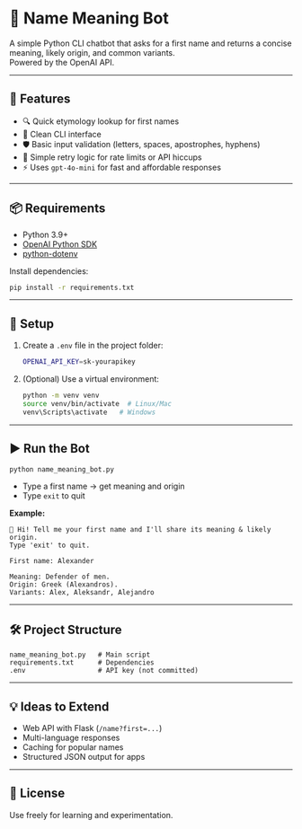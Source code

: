 
# 🧾 Name Meaning Bot

A simple Python CLI chatbot that asks for a first name and returns a concise meaning, likely origin, and common variants.  
Powered by the OpenAI API.

---

## 🚀 Features
- 🔍 Quick etymology lookup for first names  
- 🎨 Clean CLI interface  
- 🛡️ Basic input validation (letters, spaces, apostrophes, hyphens)  
- 🔁 Simple retry logic for rate limits or API hiccups  
- ⚡ Uses `gpt-4o-mini` for fast and affordable responses  

---

## 📦 Requirements

- Python 3.9+  
- [OpenAI Python SDK](https://pypi.org/project/openai/)  
- [python-dotenv](https://pypi.org/project/python-dotenv/)

Install dependencies:
```bash
pip install -r requirements.txt
```

---

## 🔑 Setup

1. Create a `.env` file in the project folder:
   ```bash
   OPENAI_API_KEY=sk-yourapikey
   ```
2. (Optional) Use a virtual environment:
   ```bash
   python -m venv venv
   source venv/bin/activate  # Linux/Mac
   venv\Scripts\activate   # Windows
   ```

---

## ▶️ Run the Bot

```bash
python name_meaning_bot.py
```

- Type a first name → get meaning and origin  
- Type `exit` to quit  

**Example:**
```
👋 Hi! Tell me your first name and I'll share its meaning & likely origin.
Type 'exit' to quit.

First name: Alexander

Meaning: Defender of men.
Origin: Greek (Alexandros).
Variants: Alex, Aleksandr, Alejandro
```

---

## 🛠️ Project Structure

```
name_meaning_bot.py   # Main script
requirements.txt      # Dependencies
.env                  # API key (not committed)
```

---

## 💡 Ideas to Extend

- Web API with Flask (`/name?first=...`)  
- Multi-language responses  
- Caching for popular names  
- Structured JSON output for apps  

---

## 📜 License

Use freely for learning and experimentation.
